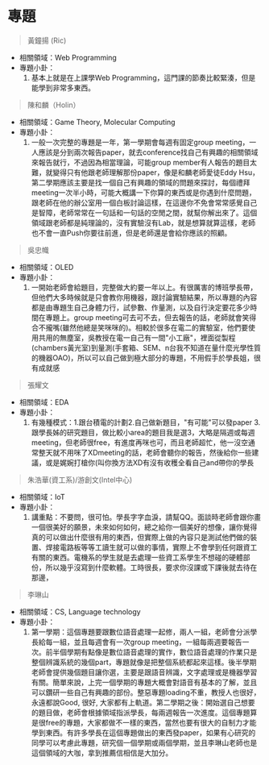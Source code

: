 # 專題

> 黃鐘揚 (Ric)

* 相關領域：Web Programming
* 專題小卦：
  1. 基本上就是在上課學Web Programming，這門課的節奏比較緊湊，但是能學到非常多東西。

> 陳和麟（Holin）

* 相關領域：Game Theory, Molecular Computing
* 專題小卦：
  1. 一般一次完整的專題是一年，第一學期會每週有固定group meeting，一人應該是分到兩次報告paper，就去conference找自己有興趣的相關領域來報告就行，不過因為相當理論，可能group member有人報告的題目太難，就變得只有他跟老師理解那份paper，像是和麟老師愛徒Eddy Hsu，第二學期應該主要是找一個自己有興趣的領域的問題來探討，每個禮拜meeting一次半小時，可能大概講一下你算的東西或是你遇到什麼問題，跟老師在他的辦公室用一個白板討論這樣，在這邊你不免會常常感覺自己是智障，老師常常在一句話和一句話的空閒之間，就幫你解出來了。這個領域跟老師都是純理論的，沒有實驗沒有Lab，就是想算就算這樣，老師也不會一直Push你要往前進，但是老師還是會給你應該的照顧。

> 吳忠幟

* 相關領域：OLED
* 專題小卦：
  1. 一開始老師會給題目，完整做大約要一年以上。有很厲害的博班學長帶，但他們大多時候就是只會教你用機器，跟討論實驗結果，所以專題的內容都是由專題生自己身體力行，試參數、作量測，以及自行決定要花多少時間在專題上。group meeting可去可不去，但去報告的話，老師就會笑得合不攏嘴(雖然他總是笑咪咪的)。相較於很多在電二的實驗室，他們要使用共用的無塵室，吳教授在電一自己有一間"小工廠"，裡面從製程(chambers黃光室)到量測(手套箱、SEM、n台我不知道在量什麼光學性質的機器OAO)，所以可以自己做到極大部分的專題，不用假手於學長姐，很有成就感

> 張耀文


* 相關領域：EDA
* 專題小卦：
  1. 有幾種模式：1.跟台積電的計劃2.自己做新題目，"有可能"可以發paper 3.跟學長姊的研究題目，做比較小area的題目我是選3，大略是隔週或每週meeting，但老師很free，有進度再咪也可，而且老師超忙，他一沒空通常整天就不用咪了XDmeeting的話，老師會聽你的報告，然後給你一些建議，或是娓婉打槍你(叫你換方法XD有沒有收穫全看自己and帶你的學長

> 朱浩華(資工系)/游創文(Intel中心)

* 相關領域：IoT
* 專題小卦：
  1. 講重點：不要問，很可怕。學長字字血淚，請幫QQ。面談時老師會跟你畫一個很美好的願景，未來如何如何，總之給你一個美好的想像，讓你覺得真的可以做出什麼很有用的東西，但實際上做的內容只是測試他們做的裝置、焊接電路板等等工讀生就可以做的事情，實際上不會學到任何跟資工有關的東西。電機系的學生就是去處理一些資工系學生不想碰的硬體部份，所以幾乎沒寫到什麼軟體。工時很長，要求你沒課或下課後就去待在那邊，

> 李琳山

* 相關領域：CS, Language technology
* 專題小卦：
  1. 第一學期：這個專題要跟數位語音處理一起修，兩人一組，老師會分派學長給每一組，並且每週會有一次group meeting，一組每兩週要報告一次。前半個學期有點像是數位語音處理的實作，數位語音處理的作業只是整個辨識系統的幾個part，專題就像是把整個系統都起來這樣。後半學期老師會提供幾個題目讓你選，主要是跟語音辨識，文字處理或是機器學習有關。簡單來說，上完一個學期的專題大概會對語音有基本的了解，並且可以鑽研一些自己有興趣的部份。整惡專題loading不重，教授人也很好，永遠都說Good, 很好, 大家都有上軌道。第二學期之後：開始選自己想要的題目做，老師會根據領域指派學長，每兩週報告一次進度。這個專題算是很free的專題，大家都做不一樣的東西，當然也要有很大的自制力才能學到東西。有許多學長在這個專題做出的東西發paper，如果有心研究的同學可以考慮此專題，研究個一個學期或兩個學期，並且李琳山老師也是這個領域的大咖，拿到推薦信相信是大加分。
